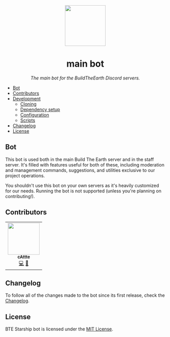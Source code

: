 <div align="center">

<img width="128" src="https://cdn.discordapp.com/attachments/716715052002050058/788549494529982505/nordic.gif" />

# main bot

_The main bot for the BuildTheEarth Discord servers._

</div>

-   [Bot](#Bot)
-   [Contributors](#Contributors)
-   [Development](#Development)
    -   [Cloning](#Cloning)
    -   [Dependency setup](#Dependency-setup)
    -   [Configuration](#Configuration)
    -   [Scripts](#Scripts)
-   [Changelog](#Changelog)
-   [License](#License)


## Bot

This bot is used both in the main Build The Earth server and in the staff server. It's filled with features useful for both of these, including moderation and management commands, suggestions, and utilities exclusive to our project operations.

You shouldn't use this bot on your own servers as it's heavily customized for our needs. Running the bot is not supported (unless you're planning on contributing!).

## Contributors

<!-- ALL-CONTRIBUTORS-LIST:START - Do not remove or modify this section -->
<!-- prettier-ignore-start -->
<!-- markdownlint-disable -->
<table>
  <tr>
    <td align="center"><a href="https://github.com/BruhFish"><img src="https://avatars.githubusercontent.com/u/74862054?s=400&u=83d1f6e45e9b9607aa26c2336cc3b9cd1d8f1063&v=4" width="100px;" alt=""/><br /><sub><b>cAttte</b></sub></a><br /><a href="https://github.com/BuildTheEarth/main-bot/commits?author=cAttte" title="Code">💻</a> <a href="#projectManagement-cAttte" title="Project Management">📆</a></td>
</table>

<!-- markdownlint-restore -->
<!-- prettier-ignore-end -->

## Changelog

To follow all of the changes made to the bot since its first release, check the [Changelog](changelog.md).

## License

BTE Starship bot is licensed under the [MIT License](license).
